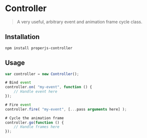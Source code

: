 Controller
==========

> A very useful, arbitrary event and animation frame cycle class.



## Installation

```shell
npm install properjs-controller
```


## Usage
```javascript
var controller = new Controller();

# Bind event
controller.on( "my-event", function () {
    // Handle event here
});

# Fire event
controller.fire( "my-event", [...pass arguments here] );

# Cycle the animation frame
controller.go(function () {
    // Handle frames here
});
```
